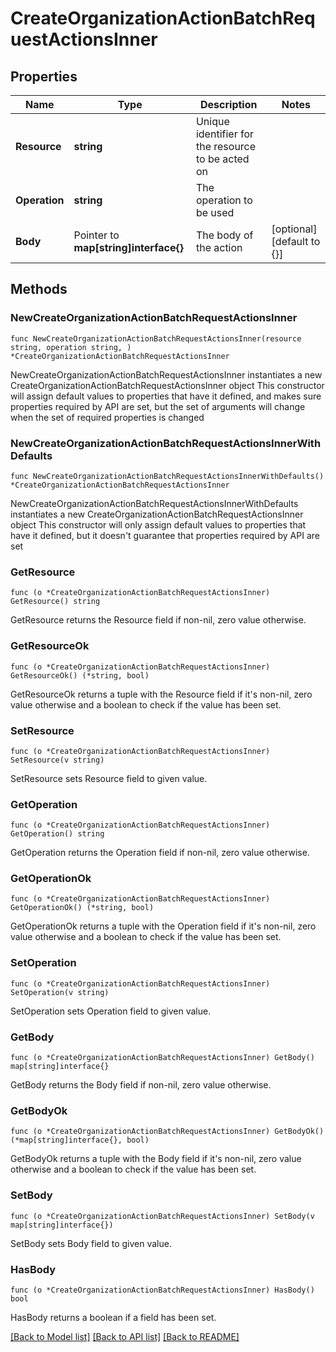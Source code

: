 # CreateOrganizationActionBatchRequestActionsInner

## Properties

Name | Type | Description | Notes
------------ | ------------- | ------------- | -------------
**Resource** | **string** | Unique identifier for the resource to be acted on | 
**Operation** | **string** | The operation to be used | 
**Body** | Pointer to **map[string]interface{}** | The body of the action | [optional] [default to {}]

## Methods

### NewCreateOrganizationActionBatchRequestActionsInner

`func NewCreateOrganizationActionBatchRequestActionsInner(resource string, operation string, ) *CreateOrganizationActionBatchRequestActionsInner`

NewCreateOrganizationActionBatchRequestActionsInner instantiates a new CreateOrganizationActionBatchRequestActionsInner object
This constructor will assign default values to properties that have it defined,
and makes sure properties required by API are set, but the set of arguments
will change when the set of required properties is changed

### NewCreateOrganizationActionBatchRequestActionsInnerWithDefaults

`func NewCreateOrganizationActionBatchRequestActionsInnerWithDefaults() *CreateOrganizationActionBatchRequestActionsInner`

NewCreateOrganizationActionBatchRequestActionsInnerWithDefaults instantiates a new CreateOrganizationActionBatchRequestActionsInner object
This constructor will only assign default values to properties that have it defined,
but it doesn't guarantee that properties required by API are set

### GetResource

`func (o *CreateOrganizationActionBatchRequestActionsInner) GetResource() string`

GetResource returns the Resource field if non-nil, zero value otherwise.

### GetResourceOk

`func (o *CreateOrganizationActionBatchRequestActionsInner) GetResourceOk() (*string, bool)`

GetResourceOk returns a tuple with the Resource field if it's non-nil, zero value otherwise
and a boolean to check if the value has been set.

### SetResource

`func (o *CreateOrganizationActionBatchRequestActionsInner) SetResource(v string)`

SetResource sets Resource field to given value.


### GetOperation

`func (o *CreateOrganizationActionBatchRequestActionsInner) GetOperation() string`

GetOperation returns the Operation field if non-nil, zero value otherwise.

### GetOperationOk

`func (o *CreateOrganizationActionBatchRequestActionsInner) GetOperationOk() (*string, bool)`

GetOperationOk returns a tuple with the Operation field if it's non-nil, zero value otherwise
and a boolean to check if the value has been set.

### SetOperation

`func (o *CreateOrganizationActionBatchRequestActionsInner) SetOperation(v string)`

SetOperation sets Operation field to given value.


### GetBody

`func (o *CreateOrganizationActionBatchRequestActionsInner) GetBody() map[string]interface{}`

GetBody returns the Body field if non-nil, zero value otherwise.

### GetBodyOk

`func (o *CreateOrganizationActionBatchRequestActionsInner) GetBodyOk() (*map[string]interface{}, bool)`

GetBodyOk returns a tuple with the Body field if it's non-nil, zero value otherwise
and a boolean to check if the value has been set.

### SetBody

`func (o *CreateOrganizationActionBatchRequestActionsInner) SetBody(v map[string]interface{})`

SetBody sets Body field to given value.

### HasBody

`func (o *CreateOrganizationActionBatchRequestActionsInner) HasBody() bool`

HasBody returns a boolean if a field has been set.


[[Back to Model list]](../README.md#documentation-for-models) [[Back to API list]](../README.md#documentation-for-api-endpoints) [[Back to README]](../README.md)


